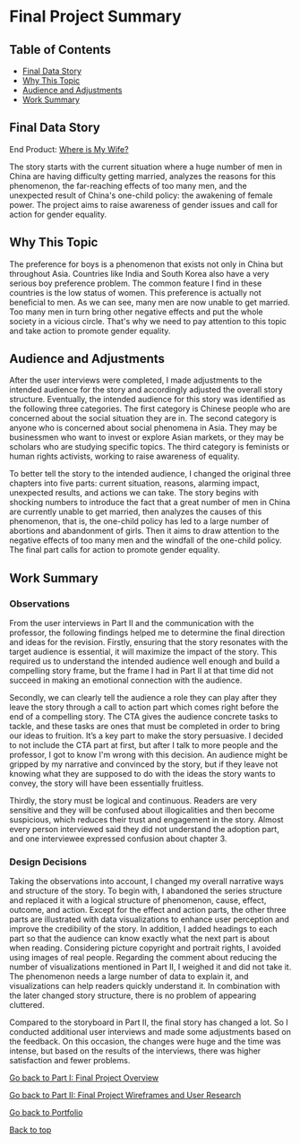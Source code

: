 # Final Project Summary

## Table of Contents

- [Final Data Story](#final-data-story)
- [Why This Topic](#why-this-topic)
- [Audience and Adjustments](#audience-and-adjustments)
- [Work Summary](#work-summary)


## Final Data Story
End Product: [Where is My Wife?](https://carnegiemellon.shorthandstories.com/where-is-my-wife/index.html)

The story starts with the current situation where a huge number of men in China are having difficulty getting married, analyzes the reasons for this phenomenon, the far-reaching effects of too many men, and the unexpected result of China's one-child policy: the awakening of female power. The project aims to raise awareness of gender issues and call for action for gender equality.

## Why This Topic
The preference for boys is a phenomenon that exists not only in China but throughout Asia. Countries like India and South Korea also have a very serious boy preference problem. The common feature I find in these countries is the low status of women. This preference is actually not beneficial to men. As we can see, many men are now unable to get married. Too many men in turn bring other negative effects and put the whole society in a vicious circle. That's why we need to pay attention to this topic and take action to promote gender equality.

## Audience and Adjustments
After the user interviews were completed, I made adjustments to the intended audience for the story and accordingly adjusted the overall story structure. Eventually, the intended audience for this story was identified as the following three categories. The first category is Chinese people who are concerned about the social situation they are in. The second category is anyone who is concerned about social phenomena in Asia. They may be businessmen who want to invest or explore Asian markets, or they may be scholars who are studying specific topics. The third category is feminists or human rights activists, working to raise awareness of equality.

To better tell the story to the intended audience, I changed the original three chapters into five parts: current situation, reasons, alarming impact, unexpected results, and actions we can take. The story begins with shocking numbers to introduce the fact that a great number of men in China are currently unable to get married, then analyzes the causes of this phenomenon, that is, the one-child policy has led to a large number of abortions and abandonment of girls. Then it aims to draw attention to the negative effects of too many men and the windfall of the one-child policy. The final part calls for action to promote gender equality.

## Work Summary

### Observations
From the user interviews in Part II and the communication with the professor, the following findings helped me to determine the final direction and ideas for the revision. Firstly, ensuring that the story resonates with the target audience is essential, it will maximize the impact of the story. This required us to understand the intended audience well enough and build a compelling story frame, but the frame I had in Part II at that time did not succeed in making an emotional connection with the audience.

Secondly, we can clearly tell the audience a role they can play after they leave the story through a call to action part which comes right before the end of a compelling story. The CTA gives the audience concrete tasks to tackle, and these tasks are ones that must be completed in order to bring our ideas to fruition. It’s a key part to make the story persuasive. I decided to not include the CTA part at first, but after I talk to more people and the professor, I got to know I'm wrong with this decision. An audience might be gripped by my narrative and convinced by the story, but if they leave not knowing what they are supposed to do with the ideas the story wants to convey, the story will have been essentially fruitless.

Thirdly, the story must be logical and continuous. Readers are very sensitive and they will be confused about illogicalities and then become suspicious, which reduces their trust and engagement in the story. Almost every person interviewed said they did not understand the adoption part, and one interviewee expressed confusion about chapter 3.


### Design Decisions
Taking the observations into account, I changed my overall narrative ways and structure of the story. To begin with, I abandoned the series structure and replaced it with a logical structure of phenomenon, cause, effect, outcome, and action. Except for the effect and action parts, the other three parts are illustrated with data visualizations to enhance user perception and improve the credibility of the story. In addition, I added headings to each part so that the audience can know exactly what the next part is about when reading. Considering picture copyright and portrait rights, I avoided using images of real people. Regarding the comment about reducing the number of visualizations mentioned in Part II, I weighed it and did not take it. The phenomenon needs a large number of data to explain it, and visualizations can help readers quickly understand it. In combination with the later changed story structure, there is no problem of appearing cluttered.

Compared to the storyboard in Part II, the final story has changed a lot. So I conducted additional user interviews and made some adjustments based on the feedback. On this occasion, the changes were huge and the time was intense, but based on the results of the interviews, there was higher satisfaction and fewer problems.






[Go back to Part I: Final Project Overview](/dataviz4.md)

[Go back to Part II: Final Project Wireframes and User Research](/dataviz5.md)

[Go back to Portfolio](/README.md)

[Back to top](#table-of-contents)
